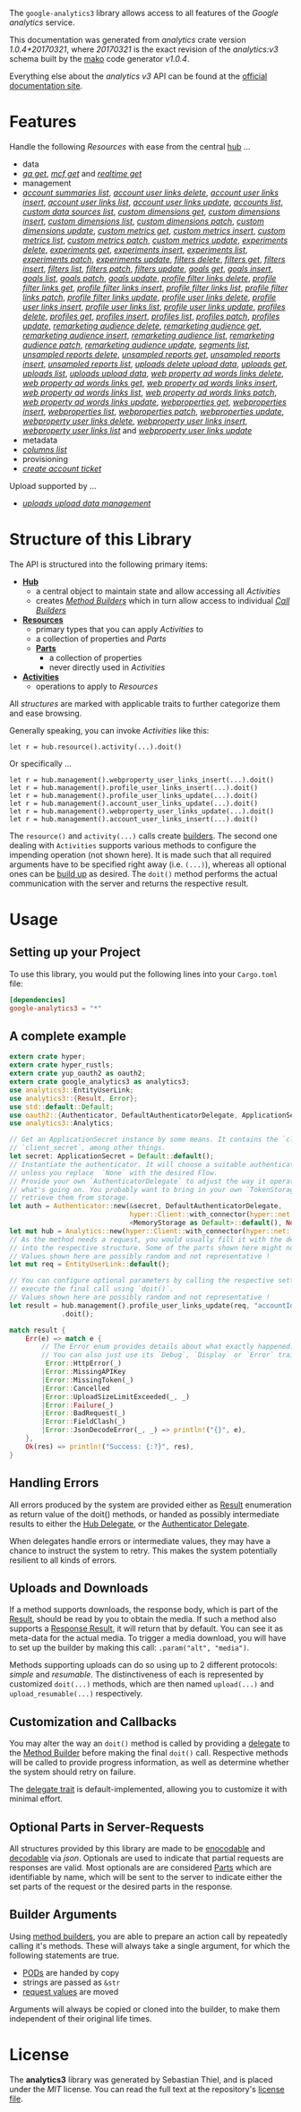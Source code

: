 <!---
DO NOT EDIT !
This file was generated automatically from 'src/mako/api/README.md.mako'
DO NOT EDIT !
-->
The `google-analytics3` library allows access to all features of the *Google analytics* service.

This documentation was generated from *analytics* crate version *1.0.4+20170321*, where *20170321* is the exact revision of the *analytics:v3* schema built by the [mako](http://www.makotemplates.org/) code generator *v1.0.4*.

Everything else about the *analytics* *v3* API can be found at the
[official documentation site](https://developers.google.com/analytics/).
# Features

Handle the following *Resources* with ease from the central [hub](https://docs.rs/google-analytics3/1.0.4+20170321/google_analytics3/struct.Analytics.html) ... 

* data
 * [*ga get*](https://docs.rs/google-analytics3/1.0.4+20170321/google_analytics3/struct.DataGaGetCall.html), [*mcf get*](https://docs.rs/google-analytics3/1.0.4+20170321/google_analytics3/struct.DataMcfGetCall.html) and [*realtime get*](https://docs.rs/google-analytics3/1.0.4+20170321/google_analytics3/struct.DataRealtimeGetCall.html)
* management
 * [*account summaries list*](https://docs.rs/google-analytics3/1.0.4+20170321/google_analytics3/struct.ManagementAccountSummaryListCall.html), [*account user links delete*](https://docs.rs/google-analytics3/1.0.4+20170321/google_analytics3/struct.ManagementAccountUserLinkDeleteCall.html), [*account user links insert*](https://docs.rs/google-analytics3/1.0.4+20170321/google_analytics3/struct.ManagementAccountUserLinkInsertCall.html), [*account user links list*](https://docs.rs/google-analytics3/1.0.4+20170321/google_analytics3/struct.ManagementAccountUserLinkListCall.html), [*account user links update*](https://docs.rs/google-analytics3/1.0.4+20170321/google_analytics3/struct.ManagementAccountUserLinkUpdateCall.html), [*accounts list*](https://docs.rs/google-analytics3/1.0.4+20170321/google_analytics3/struct.ManagementAccountListCall.html), [*custom data sources list*](https://docs.rs/google-analytics3/1.0.4+20170321/google_analytics3/struct.ManagementCustomDataSourceListCall.html), [*custom dimensions get*](https://docs.rs/google-analytics3/1.0.4+20170321/google_analytics3/struct.ManagementCustomDimensionGetCall.html), [*custom dimensions insert*](https://docs.rs/google-analytics3/1.0.4+20170321/google_analytics3/struct.ManagementCustomDimensionInsertCall.html), [*custom dimensions list*](https://docs.rs/google-analytics3/1.0.4+20170321/google_analytics3/struct.ManagementCustomDimensionListCall.html), [*custom dimensions patch*](https://docs.rs/google-analytics3/1.0.4+20170321/google_analytics3/struct.ManagementCustomDimensionPatchCall.html), [*custom dimensions update*](https://docs.rs/google-analytics3/1.0.4+20170321/google_analytics3/struct.ManagementCustomDimensionUpdateCall.html), [*custom metrics get*](https://docs.rs/google-analytics3/1.0.4+20170321/google_analytics3/struct.ManagementCustomMetricGetCall.html), [*custom metrics insert*](https://docs.rs/google-analytics3/1.0.4+20170321/google_analytics3/struct.ManagementCustomMetricInsertCall.html), [*custom metrics list*](https://docs.rs/google-analytics3/1.0.4+20170321/google_analytics3/struct.ManagementCustomMetricListCall.html), [*custom metrics patch*](https://docs.rs/google-analytics3/1.0.4+20170321/google_analytics3/struct.ManagementCustomMetricPatchCall.html), [*custom metrics update*](https://docs.rs/google-analytics3/1.0.4+20170321/google_analytics3/struct.ManagementCustomMetricUpdateCall.html), [*experiments delete*](https://docs.rs/google-analytics3/1.0.4+20170321/google_analytics3/struct.ManagementExperimentDeleteCall.html), [*experiments get*](https://docs.rs/google-analytics3/1.0.4+20170321/google_analytics3/struct.ManagementExperimentGetCall.html), [*experiments insert*](https://docs.rs/google-analytics3/1.0.4+20170321/google_analytics3/struct.ManagementExperimentInsertCall.html), [*experiments list*](https://docs.rs/google-analytics3/1.0.4+20170321/google_analytics3/struct.ManagementExperimentListCall.html), [*experiments patch*](https://docs.rs/google-analytics3/1.0.4+20170321/google_analytics3/struct.ManagementExperimentPatchCall.html), [*experiments update*](https://docs.rs/google-analytics3/1.0.4+20170321/google_analytics3/struct.ManagementExperimentUpdateCall.html), [*filters delete*](https://docs.rs/google-analytics3/1.0.4+20170321/google_analytics3/struct.ManagementFilterDeleteCall.html), [*filters get*](https://docs.rs/google-analytics3/1.0.4+20170321/google_analytics3/struct.ManagementFilterGetCall.html), [*filters insert*](https://docs.rs/google-analytics3/1.0.4+20170321/google_analytics3/struct.ManagementFilterInsertCall.html), [*filters list*](https://docs.rs/google-analytics3/1.0.4+20170321/google_analytics3/struct.ManagementFilterListCall.html), [*filters patch*](https://docs.rs/google-analytics3/1.0.4+20170321/google_analytics3/struct.ManagementFilterPatchCall.html), [*filters update*](https://docs.rs/google-analytics3/1.0.4+20170321/google_analytics3/struct.ManagementFilterUpdateCall.html), [*goals get*](https://docs.rs/google-analytics3/1.0.4+20170321/google_analytics3/struct.ManagementGoalGetCall.html), [*goals insert*](https://docs.rs/google-analytics3/1.0.4+20170321/google_analytics3/struct.ManagementGoalInsertCall.html), [*goals list*](https://docs.rs/google-analytics3/1.0.4+20170321/google_analytics3/struct.ManagementGoalListCall.html), [*goals patch*](https://docs.rs/google-analytics3/1.0.4+20170321/google_analytics3/struct.ManagementGoalPatchCall.html), [*goals update*](https://docs.rs/google-analytics3/1.0.4+20170321/google_analytics3/struct.ManagementGoalUpdateCall.html), [*profile filter links delete*](https://docs.rs/google-analytics3/1.0.4+20170321/google_analytics3/struct.ManagementProfileFilterLinkDeleteCall.html), [*profile filter links get*](https://docs.rs/google-analytics3/1.0.4+20170321/google_analytics3/struct.ManagementProfileFilterLinkGetCall.html), [*profile filter links insert*](https://docs.rs/google-analytics3/1.0.4+20170321/google_analytics3/struct.ManagementProfileFilterLinkInsertCall.html), [*profile filter links list*](https://docs.rs/google-analytics3/1.0.4+20170321/google_analytics3/struct.ManagementProfileFilterLinkListCall.html), [*profile filter links patch*](https://docs.rs/google-analytics3/1.0.4+20170321/google_analytics3/struct.ManagementProfileFilterLinkPatchCall.html), [*profile filter links update*](https://docs.rs/google-analytics3/1.0.4+20170321/google_analytics3/struct.ManagementProfileFilterLinkUpdateCall.html), [*profile user links delete*](https://docs.rs/google-analytics3/1.0.4+20170321/google_analytics3/struct.ManagementProfileUserLinkDeleteCall.html), [*profile user links insert*](https://docs.rs/google-analytics3/1.0.4+20170321/google_analytics3/struct.ManagementProfileUserLinkInsertCall.html), [*profile user links list*](https://docs.rs/google-analytics3/1.0.4+20170321/google_analytics3/struct.ManagementProfileUserLinkListCall.html), [*profile user links update*](https://docs.rs/google-analytics3/1.0.4+20170321/google_analytics3/struct.ManagementProfileUserLinkUpdateCall.html), [*profiles delete*](https://docs.rs/google-analytics3/1.0.4+20170321/google_analytics3/struct.ManagementProfileDeleteCall.html), [*profiles get*](https://docs.rs/google-analytics3/1.0.4+20170321/google_analytics3/struct.ManagementProfileGetCall.html), [*profiles insert*](https://docs.rs/google-analytics3/1.0.4+20170321/google_analytics3/struct.ManagementProfileInsertCall.html), [*profiles list*](https://docs.rs/google-analytics3/1.0.4+20170321/google_analytics3/struct.ManagementProfileListCall.html), [*profiles patch*](https://docs.rs/google-analytics3/1.0.4+20170321/google_analytics3/struct.ManagementProfilePatchCall.html), [*profiles update*](https://docs.rs/google-analytics3/1.0.4+20170321/google_analytics3/struct.ManagementProfileUpdateCall.html), [*remarketing audience delete*](https://docs.rs/google-analytics3/1.0.4+20170321/google_analytics3/struct.ManagementRemarketingAudienceDeleteCall.html), [*remarketing audience get*](https://docs.rs/google-analytics3/1.0.4+20170321/google_analytics3/struct.ManagementRemarketingAudienceGetCall.html), [*remarketing audience insert*](https://docs.rs/google-analytics3/1.0.4+20170321/google_analytics3/struct.ManagementRemarketingAudienceInsertCall.html), [*remarketing audience list*](https://docs.rs/google-analytics3/1.0.4+20170321/google_analytics3/struct.ManagementRemarketingAudienceListCall.html), [*remarketing audience patch*](https://docs.rs/google-analytics3/1.0.4+20170321/google_analytics3/struct.ManagementRemarketingAudiencePatchCall.html), [*remarketing audience update*](https://docs.rs/google-analytics3/1.0.4+20170321/google_analytics3/struct.ManagementRemarketingAudienceUpdateCall.html), [*segments list*](https://docs.rs/google-analytics3/1.0.4+20170321/google_analytics3/struct.ManagementSegmentListCall.html), [*unsampled reports delete*](https://docs.rs/google-analytics3/1.0.4+20170321/google_analytics3/struct.ManagementUnsampledReportDeleteCall.html), [*unsampled reports get*](https://docs.rs/google-analytics3/1.0.4+20170321/google_analytics3/struct.ManagementUnsampledReportGetCall.html), [*unsampled reports insert*](https://docs.rs/google-analytics3/1.0.4+20170321/google_analytics3/struct.ManagementUnsampledReportInsertCall.html), [*unsampled reports list*](https://docs.rs/google-analytics3/1.0.4+20170321/google_analytics3/struct.ManagementUnsampledReportListCall.html), [*uploads delete upload data*](https://docs.rs/google-analytics3/1.0.4+20170321/google_analytics3/struct.ManagementUploadDeleteUploadDataCall.html), [*uploads get*](https://docs.rs/google-analytics3/1.0.4+20170321/google_analytics3/struct.ManagementUploadGetCall.html), [*uploads list*](https://docs.rs/google-analytics3/1.0.4+20170321/google_analytics3/struct.ManagementUploadListCall.html), [*uploads upload data*](https://docs.rs/google-analytics3/1.0.4+20170321/google_analytics3/struct.ManagementUploadUploadDataCall.html), [*web property ad words links delete*](https://docs.rs/google-analytics3/1.0.4+20170321/google_analytics3/struct.ManagementWebPropertyAdWordsLinkDeleteCall.html), [*web property ad words links get*](https://docs.rs/google-analytics3/1.0.4+20170321/google_analytics3/struct.ManagementWebPropertyAdWordsLinkGetCall.html), [*web property ad words links insert*](https://docs.rs/google-analytics3/1.0.4+20170321/google_analytics3/struct.ManagementWebPropertyAdWordsLinkInsertCall.html), [*web property ad words links list*](https://docs.rs/google-analytics3/1.0.4+20170321/google_analytics3/struct.ManagementWebPropertyAdWordsLinkListCall.html), [*web property ad words links patch*](https://docs.rs/google-analytics3/1.0.4+20170321/google_analytics3/struct.ManagementWebPropertyAdWordsLinkPatchCall.html), [*web property ad words links update*](https://docs.rs/google-analytics3/1.0.4+20170321/google_analytics3/struct.ManagementWebPropertyAdWordsLinkUpdateCall.html), [*webproperties get*](https://docs.rs/google-analytics3/1.0.4+20170321/google_analytics3/struct.ManagementWebpropertyGetCall.html), [*webproperties insert*](https://docs.rs/google-analytics3/1.0.4+20170321/google_analytics3/struct.ManagementWebpropertyInsertCall.html), [*webproperties list*](https://docs.rs/google-analytics3/1.0.4+20170321/google_analytics3/struct.ManagementWebpropertyListCall.html), [*webproperties patch*](https://docs.rs/google-analytics3/1.0.4+20170321/google_analytics3/struct.ManagementWebpropertyPatchCall.html), [*webproperties update*](https://docs.rs/google-analytics3/1.0.4+20170321/google_analytics3/struct.ManagementWebpropertyUpdateCall.html), [*webproperty user links delete*](https://docs.rs/google-analytics3/1.0.4+20170321/google_analytics3/struct.ManagementWebpropertyUserLinkDeleteCall.html), [*webproperty user links insert*](https://docs.rs/google-analytics3/1.0.4+20170321/google_analytics3/struct.ManagementWebpropertyUserLinkInsertCall.html), [*webproperty user links list*](https://docs.rs/google-analytics3/1.0.4+20170321/google_analytics3/struct.ManagementWebpropertyUserLinkListCall.html) and [*webproperty user links update*](https://docs.rs/google-analytics3/1.0.4+20170321/google_analytics3/struct.ManagementWebpropertyUserLinkUpdateCall.html)
* metadata
 * [*columns list*](https://docs.rs/google-analytics3/1.0.4+20170321/google_analytics3/struct.MetadataColumnListCall.html)
* provisioning
 * [*create account ticket*](https://docs.rs/google-analytics3/1.0.4+20170321/google_analytics3/struct.ProvisioningCreateAccountTicketCall.html)


Upload supported by ...

* [*uploads upload data management*](https://docs.rs/google-analytics3/1.0.4+20170321/google_analytics3/struct.ManagementUploadUploadDataCall.html)



# Structure of this Library

The API is structured into the following primary items:

* **[Hub](https://docs.rs/google-analytics3/1.0.4+20170321/google_analytics3/struct.Analytics.html)**
    * a central object to maintain state and allow accessing all *Activities*
    * creates [*Method Builders*](https://docs.rs/google-analytics3/1.0.4+20170321/google_analytics3/trait.MethodsBuilder.html) which in turn
      allow access to individual [*Call Builders*](https://docs.rs/google-analytics3/1.0.4+20170321/google_analytics3/trait.CallBuilder.html)
* **[Resources](https://docs.rs/google-analytics3/1.0.4+20170321/google_analytics3/trait.Resource.html)**
    * primary types that you can apply *Activities* to
    * a collection of properties and *Parts*
    * **[Parts](https://docs.rs/google-analytics3/1.0.4+20170321/google_analytics3/trait.Part.html)**
        * a collection of properties
        * never directly used in *Activities*
* **[Activities](https://docs.rs/google-analytics3/1.0.4+20170321/google_analytics3/trait.CallBuilder.html)**
    * operations to apply to *Resources*

All *structures* are marked with applicable traits to further categorize them and ease browsing.

Generally speaking, you can invoke *Activities* like this:

```Rust,ignore
let r = hub.resource().activity(...).doit()
```

Or specifically ...

```ignore
let r = hub.management().webproperty_user_links_insert(...).doit()
let r = hub.management().profile_user_links_insert(...).doit()
let r = hub.management().profile_user_links_update(...).doit()
let r = hub.management().account_user_links_update(...).doit()
let r = hub.management().webproperty_user_links_update(...).doit()
let r = hub.management().account_user_links_insert(...).doit()
```

The `resource()` and `activity(...)` calls create [builders][builder-pattern]. The second one dealing with `Activities` 
supports various methods to configure the impending operation (not shown here). It is made such that all required arguments have to be 
specified right away (i.e. `(...)`), whereas all optional ones can be [build up][builder-pattern] as desired.
The `doit()` method performs the actual communication with the server and returns the respective result.

# Usage

## Setting up your Project

To use this library, you would put the following lines into your `Cargo.toml` file:

```toml
[dependencies]
google-analytics3 = "*"
```

## A complete example

```Rust
extern crate hyper;
extern crate hyper_rustls;
extern crate yup_oauth2 as oauth2;
extern crate google_analytics3 as analytics3;
use analytics3::EntityUserLink;
use analytics3::{Result, Error};
use std::default::Default;
use oauth2::{Authenticator, DefaultAuthenticatorDelegate, ApplicationSecret, MemoryStorage};
use analytics3::Analytics;

// Get an ApplicationSecret instance by some means. It contains the `client_id` and 
// `client_secret`, among other things.
let secret: ApplicationSecret = Default::default();
// Instantiate the authenticator. It will choose a suitable authentication flow for you, 
// unless you replace  `None` with the desired Flow.
// Provide your own `AuthenticatorDelegate` to adjust the way it operates and get feedback about 
// what's going on. You probably want to bring in your own `TokenStorage` to persist tokens and
// retrieve them from storage.
let auth = Authenticator::new(&secret, DefaultAuthenticatorDelegate,
                              hyper::Client::with_connector(hyper::net::HttpsConnector::new(hyper_rustls::TlsClient::new())),
                              <MemoryStorage as Default>::default(), None);
let mut hub = Analytics::new(hyper::Client::with_connector(hyper::net::HttpsConnector::new(hyper_rustls::TlsClient::new())), auth);
// As the method needs a request, you would usually fill it with the desired information
// into the respective structure. Some of the parts shown here might not be applicable !
// Values shown here are possibly random and not representative !
let mut req = EntityUserLink::default();

// You can configure optional parameters by calling the respective setters at will, and
// execute the final call using `doit()`.
// Values shown here are possibly random and not representative !
let result = hub.management().profile_user_links_update(req, "accountId", "webPropertyId", "profileId", "linkId")
             .doit();

match result {
    Err(e) => match e {
        // The Error enum provides details about what exactly happened.
        // You can also just use its `Debug`, `Display` or `Error` traits
         Error::HttpError(_)
        |Error::MissingAPIKey
        |Error::MissingToken(_)
        |Error::Cancelled
        |Error::UploadSizeLimitExceeded(_, _)
        |Error::Failure(_)
        |Error::BadRequest(_)
        |Error::FieldClash(_)
        |Error::JsonDecodeError(_, _) => println!("{}", e),
    },
    Ok(res) => println!("Success: {:?}", res),
}

```
## Handling Errors

All errors produced by the system are provided either as [Result](https://docs.rs/google-analytics3/1.0.4+20170321/google_analytics3/enum.Result.html) enumeration as return value of 
the doit() methods, or handed as possibly intermediate results to either the 
[Hub Delegate](https://docs.rs/google-analytics3/1.0.4+20170321/google_analytics3/trait.Delegate.html), or the [Authenticator Delegate](https://docs.rs/yup-oauth2/*/yup_oauth2/trait.AuthenticatorDelegate.html).

When delegates handle errors or intermediate values, they may have a chance to instruct the system to retry. This 
makes the system potentially resilient to all kinds of errors.

## Uploads and Downloads
If a method supports downloads, the response body, which is part of the [Result](https://docs.rs/google-analytics3/1.0.4+20170321/google_analytics3/enum.Result.html), should be
read by you to obtain the media.
If such a method also supports a [Response Result](https://docs.rs/google-analytics3/1.0.4+20170321/google_analytics3/trait.ResponseResult.html), it will return that by default.
You can see it as meta-data for the actual media. To trigger a media download, you will have to set up the builder by making
this call: `.param("alt", "media")`.

Methods supporting uploads can do so using up to 2 different protocols: 
*simple* and *resumable*. The distinctiveness of each is represented by customized 
`doit(...)` methods, which are then named `upload(...)` and `upload_resumable(...)` respectively.

## Customization and Callbacks

You may alter the way an `doit()` method is called by providing a [delegate](https://docs.rs/google-analytics3/1.0.4+20170321/google_analytics3/trait.Delegate.html) to the 
[Method Builder](https://docs.rs/google-analytics3/1.0.4+20170321/google_analytics3/trait.CallBuilder.html) before making the final `doit()` call. 
Respective methods will be called to provide progress information, as well as determine whether the system should 
retry on failure.

The [delegate trait](https://docs.rs/google-analytics3/1.0.4+20170321/google_analytics3/trait.Delegate.html) is default-implemented, allowing you to customize it with minimal effort.

## Optional Parts in Server-Requests

All structures provided by this library are made to be [enocodable](https://docs.rs/google-analytics3/1.0.4+20170321/google_analytics3/trait.RequestValue.html) and 
[decodable](https://docs.rs/google-analytics3/1.0.4+20170321/google_analytics3/trait.ResponseResult.html) via *json*. Optionals are used to indicate that partial requests are responses 
are valid.
Most optionals are are considered [Parts](https://docs.rs/google-analytics3/1.0.4+20170321/google_analytics3/trait.Part.html) which are identifiable by name, which will be sent to 
the server to indicate either the set parts of the request or the desired parts in the response.

## Builder Arguments

Using [method builders](https://docs.rs/google-analytics3/1.0.4+20170321/google_analytics3/trait.CallBuilder.html), you are able to prepare an action call by repeatedly calling it's methods.
These will always take a single argument, for which the following statements are true.

* [PODs][wiki-pod] are handed by copy
* strings are passed as `&str`
* [request values](https://docs.rs/google-analytics3/1.0.4+20170321/google_analytics3/trait.RequestValue.html) are moved

Arguments will always be copied or cloned into the builder, to make them independent of their original life times.

[wiki-pod]: http://en.wikipedia.org/wiki/Plain_old_data_structure
[builder-pattern]: http://en.wikipedia.org/wiki/Builder_pattern
[google-go-api]: https://github.com/google/google-api-go-client

# License
The **analytics3** library was generated by Sebastian Thiel, and is placed 
under the *MIT* license.
You can read the full text at the repository's [license file][repo-license].

[repo-license]: https://github.com/Byron/google-apis-rsblob/master/LICENSE.md
